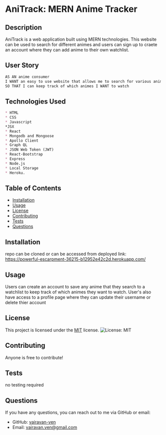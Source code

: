 # AniTrack: MERN Anime Tracker

  ## Description
AniTrack is a web application built using MERN technologies. This website can be used to search for different animes and users can sign up to craete an account where they can add anime to their own watchlist.

## User Story
```md
AS AN anime consumer
I WANT an easy to use website that allows me to search for various animes
SO THAT I can keep track of which animes I WANT to watch
```

## Technologies Used
```md
* HTML
* CSS
* Javascript
*JSX
* React
* Mongodb and Mongoose
* Apollo Client
* Graph QL
* JSON Web Token (JWT)
* React-Bootstrap
* Express
* Node.js
* Local Storage
* Heroku.
```

## Table of Contents
- [Installation](#installation)
- [Usage](#usage)
- [License](#license)
- [Contributing](#contributing)
- [Tests](#tests)
- [Questions](#questions)

## Installation
repo can be cloned or can be accessed from deployed link: https://powerful-escarpment-36215-b12952e42c2d.herokuapp.com/

## Usage
Users can create an account to save any anime that they search to a watchlist to keep track of which animes they want to watch. User's also have access to a profile page where they can update their username or delete thier account



## License
This project is licensed under the [MIT](https://opensource.org/licenses/MIT) license. ![License: MIT](https://img.shields.io/badge/License-MIT-yellow.svg)


## Contributing
Anyone is free to contribute!

## Tests
no testing required

## Questions
If you have any questions, you can reach out to me via GitHub or email:
- GitHub: [vairavan-ven](https://github.com/vairavan-ven)
- Email: vairavan.ven@gmail.com

